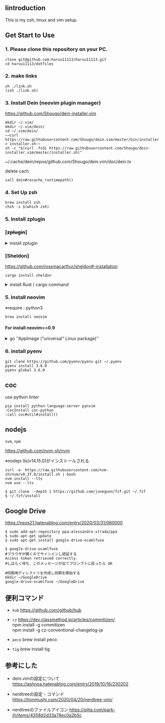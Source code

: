 ## Iintroduction
This is my zsh, tmux and vim setup.

## Get Start to Use
### 1. Please clone this repository on your PC.
```
clone git@github.com:haruu11113/haruu11113.git
cd haruu11113/dotfiles
```


### 2. make links
```
sh ./link.sh
(zsh ./link.sh)
```


### 3. Install Dein (neovim plugin manager)
https://github.com/Shougo/dein-installer.vim
```
mkdir ~/.vim/
mkdir ~/.vim/dein/
cd ~/.vim/dein/
~~curl https://raw.githubusercontent.com/Shougo/dein.vim/master/bin/installer.sh > installer.sh~~
sh -c "$(curl -fsSL https://raw.githubusercontent.com/Shougo/dein-installer.vim/master/installer.sh)"
```
~/.cache/dein/repos/github.com/Shougo/dein.vim/doc/dein.tx


delete cach
```
call dein#recache_runtimepath()
```

### 4. Set Up zsh
```
brew install zsh
chsh -s $(which zsh)
```

### 5. Install zplugin
### [~~zplugin~~]
<details>
<summary> install zplugin</summary>
    moreved this repository
    https://qiita.com/taiyodayo/items/c1ebdc863e6baa18ea06

    ```
    sh -c "$(curl -fsSL https://raw.githubusercontent.com/zdharma/zplugin/master/doc/install.sh)" )
    ```
</details>

### [Sheldon]
https://github.com/rossmacarthur/sheldon#-installation
```
cargo install sheldon
```

<details>
<summary>install Rust / cargo command </summary>
    https://outputable.com/post/start-rust/

    ```
    curl --proto '=https' --tlsv1.2 -sSf https://sh.rustup.rs | sh

    ## この2つが必要だった
    sudo apt update
    sudo apt install build-essential
    ```
</details>



### 5. Install neovim
※require : python3
```
brew install neovim
```

#### For install neovim==0.9
<details>
<summary> go ''AppImage ("universal" Linux package)'' </summary>
    https://github.com/neovim/neovim/wiki/Installing-Neovim#appimage-universal-linux-package

    ```
    curl -LO https://github.com/neovim/neovim/releases/latest/download/nvim.appimage
    chmod u+x nvim.appimage
    ./nvim.appimage
    If the ./nvim.appimage command fails, try:

    ./nvim.appimage --appimage-extract
    ./squashfs-root/AppRun --version

    sudo mv squashfs-root /
    sudo ln -s /squashfs-root/AppRun /usr/bin/nvim
    nvim
    ```
</details>


### 6. install pyenv

```
git clone https://github.com/pyenv/pyenv.git ~/.pyenv
pyenv install 3.6.0
pyenv global 3.6.0
```


## coc
use python linter
```
pip install python-language-server pynvim
:CocInstall coc-python
:call coc#util#install()
```


## nodejs
```nvm```, ```npm```

https://github.com/nvm-sh/nvm

※nodejs lts(v14.15.0)がインストールされる
```
curl -o- https://raw.githubusercontent.com/nvm-sh/nvm/v0.37.0/install.sh | bash
nvm install --lts
nvm use --lts
```


```
$ git clone --depth 1 https://github.com/junegunn/fzf.git ~/.fzf
$ ~/.fzf/install
```

## Google Drive
https://neos21.hatenablog.com/entry/2020/03/31/080000
```
$ sudo add-apt-repository ppa:alessandro-strada/ppa
$ sudo apt-get update
$ sudo apt-get install google-drive-ocamlfuse

$ google-drive-ocamlfuse
#ブラウザが開くのでサインインし認証する
Access token retrieved correctly.
#しばらく待ち、このメッセージが出てプロンプトに戻ったら OK

#同期用ディレクトリを作成し同期を開始する
mkdir ~/GoogleDrive
google-drive-ocamlfuse ~/GoogleDrive
```
## 便利コマンド
- ```hub```
https://github.com/github/hub

- ```cz```
https://dev.classmethod.jp/articles/commitizen/  
npm install -g commitizen  
npm install -g cz-conventional-changelog-ja  

- ```peco```
brew install peco

- ```tig```
brew install tig


## 参考にした
- dein.vimの設定について
https://ashnoa.hatenablog.com/entry/2019/10/16/230202

- nerdtreeの設定・コマンド  
https://honmushi.com/2020/04/20/nerdtree-vim/  

- nerdtreeのファイルアイコン
https://qiita.com/park-jh/items/4358d2d33a78ec0a2b5c

